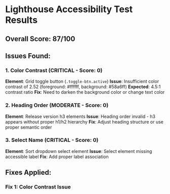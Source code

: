 # Lighthouse Accessibility Test Results

## Overall Score: 87/100

## Issues Found:

### 1. Color Contrast (CRITICAL - Score: 0)
**Element**: Grid toggle button (`.toggle-btn.active`)
**Issue**: Insufficient color contrast of 2.52 (foreground: #ffffff, background: #58a6ff)
**Expected**: 4.5:1 contrast ratio
**Fix**: Need to darken the background color or change text color

### 2. Heading Order (MODERATE - Score: 0)  
**Element**: Release version h3 elements
**Issue**: Heading order invalid - h3 appears without proper h1/h2 hierarchy
**Fix**: Adjust heading structure or use proper semantic order

### 3. Select Name (CRITICAL - Score: 0)
**Element**: Sort dropdown select element
**Issue**: Select element missing accessible label
**Fix**: Add proper label association

## Fixes Applied:

### Fix 1: Color Contrast Issue
